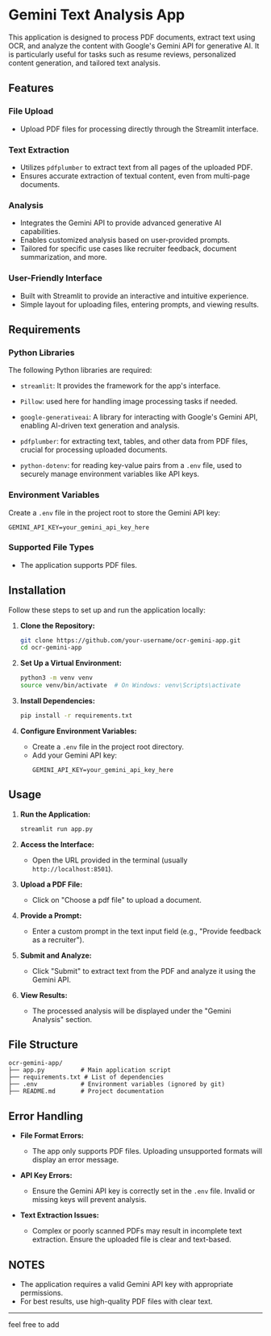# Gemini Text Analysis App

This application is designed to process PDF documents, extract text using OCR, and analyze the content with Google's Gemini API for generative AI. It is particularly useful for tasks such as resume reviews, personalized content generation, and tailored text analysis.

## Features

### File Upload
- Upload PDF files for processing directly through the Streamlit interface.

### Text Extraction
- Utilizes `pdfplumber` to extract text from all pages of the uploaded PDF.
- Ensures accurate extraction of textual content, even from multi-page documents.

### Analysis
- Integrates the Gemini API to provide advanced generative AI capabilities.
- Enables customized analysis based on user-provided prompts.
- Tailored for specific use cases like recruiter feedback, document summarization, and more.

### User-Friendly Interface
- Built with Streamlit to provide an interactive and intuitive experience.
- Simple layout for uploading files, entering prompts, and viewing results.

## Requirements

### Python Libraries
The following Python libraries are required:

- `streamlit`: It provides the framework for the app's interface.

- `Pillow`: used here for handling image processing tasks if needed.

- `google-generativeai`: A library for interacting with Google's Gemini API, enabling AI-driven text generation and analysis.

- `pdfplumber`: for extracting text, tables, and other data from PDF files, crucial for processing uploaded documents.

- `python-dotenv`: for reading key-value pairs from a `.env` file, used to securely manage environment variables like API keys.

### Environment Variables
Create a `.env` file in the project root to store the Gemini API key:
```
GEMINI_API_KEY=your_gemini_api_key_here
```

### Supported File Types
- The application supports PDF files.

## Installation

Follow these steps to set up and run the application locally:

1. **Clone the Repository:**
   ```bash
   git clone https://github.com/your-username/ocr-gemini-app.git
   cd ocr-gemini-app
   ```

2. **Set Up a Virtual Environment:**
   ```bash
   python3 -m venv venv
   source venv/bin/activate  # On Windows: venv\Scripts\activate
   ```

3. **Install Dependencies:**
   ```bash
   pip install -r requirements.txt
   ```

4. **Configure Environment Variables:**
   - Create a `.env` file in the project root directory.
   - Add your Gemini API key:
     ```
     GEMINI_API_KEY=your_gemini_api_key_here
     ```

## Usage

1. **Run the Application:**
   ```bash
   streamlit run app.py
   ```

2. **Access the Interface:**
   - Open the URL provided in the terminal (usually `http://localhost:8501`).

3. **Upload a PDF File:**
   - Click on "Choose a pdf file" to upload a document.

4. **Provide a Prompt:**
   - Enter a custom prompt in the text input field (e.g., "Provide feedback as a recruiter").

5. **Submit and Analyze:**
   - Click "Submit" to extract text from the PDF and analyze it using the Gemini API.

6. **View Results:**
   - The processed analysis will be displayed under the "Gemini Analysis" section.

## File Structure

```
ocr-gemini-app/
├── app.py          # Main application script
├── requirements.txt # List of dependencies
├── .env            # Environment variables (ignored by git)
├── README.md       # Project documentation
```

## Error Handling

- **File Format Errors:**
  - The app only supports PDF files. Uploading unsupported formats will display an error message.

- **API Key Errors:**
  - Ensure the Gemini API key is correctly set in the `.env` file. Invalid or missing keys will prevent analysis.

- **Text Extraction Issues:**
  - Complex or poorly scanned PDFs may result in incomplete text extraction. Ensure the uploaded file is clear and text-based.

## NOTES

- The application requires a valid Gemini API key with appropriate permissions.
- For best results, use high-quality PDF files with clear text.


---
feel free to add
